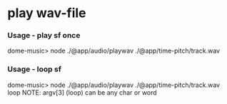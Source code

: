 # play wav-file

### Usage - play sf once
dome-music> node ./@app/audio/playwav ./@app/time-pitch/track.wav

### Usage - loop sf 
dome-music> node ./@app/audio/playwav ./@app/time-pitch/track.wav loop
NOTE: argv[3] (loop) can be any char or word

